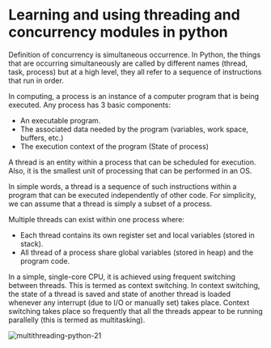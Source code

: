# Learning and using threading and concurrency modules in python

Definition of concurrency is simultaneous occurrence. In Python, the things that are occurring simultaneously are called by different names (thread, task, process) but at a high level, they all refer to a sequence of instructions that run in order.

In computing, a process is an instance of a computer program that is being executed. Any process has 3 basic components:
- An executable program.
- The associated data needed by the program (variables, work space, buffers, etc.)
- The execution context of the program (State of process)

A thread is an entity within a process that can be scheduled for execution. Also, it is the smallest unit of processing that can be performed in an OS.

In simple words, a thread is a sequence of such instructions within a program that can be executed independently of other code. For simplicity, we can assume that a thread is simply a subset of a process.

Multiple threads can exist within one process where:

- Each thread contains its own register set and local variables (stored in stack).
- All thread of a process share global variables (stored in heap) and the program code.

In a simple, single-core CPU, it is achieved using frequent switching between threads. This is termed as context switching. In context switching, the state of a thread is saved and state of another thread is loaded whenever any interrupt (due to I/O or manually set) takes place. Context switching takes place so frequently that all the threads appear to be running parallelly (this is termed as multitasking).


![multithreading-python-21](https://user-images.githubusercontent.com/42691222/151760729-df2ca20f-e907-4c8a-b1e5-b6d6d887292b.png)
